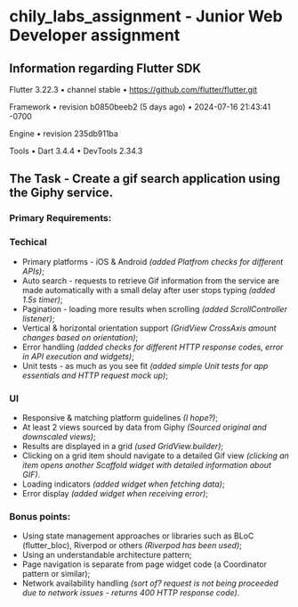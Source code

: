 # chily_labs_assignment - Junior Web Developer assignment

## Information regarding Flutter SDK
Flutter 3.22.3 • channel stable • https://github.com/flutter/flutter.git

Framework • revision b0850beeb2 (5 days ago) • 2024-07-16 21:43:41 -0700

Engine • revision 235db911ba

Tools • Dart 3.4.4 • DevTools 2.34.3

## The Task - Create a gif search application using the Giphy service.

### Primary Requirements:

### Techical
- Primary platforms - iOS & Android _(added Platfrom checks for different APIs)_;
- Auto search - requests to retrieve Gif information from the service are made automatically with a small delay after user stops typing _(added 1.5s timer)_;
- Pagination - loading more results when scrolling _(added ScrollController listener)_;
- Vertical & horizontal orientation support _(GridView CrossAxis amount changes based on orientation)_;
- Error handling _(added checks for different HTTP response codes, error in API execution and widgets)_;
- Unit tests - as much as you see fit _(added simple Unit tests for app essentials and HTTP request mock up)_;

### UI
- Responsive & matching platform guidelines _(I hope?)_;
- At least 2 views sourced by data from Giphy _(Sourced original and downscaled views)_;
- Results are displayed in a grid _(used GridView.builder)_;
- Clicking on a grid item should navigate to a detailed Gif view _(clicking an item opens another Scaffold widget with detailed information about GIF)_.
- Loading indicators _(added widget when fetching data)_;
- Error display _(added widget when receiving error)_;

### Bonus points:
- Using state management approaches or libraries such as BLoC (flutter_bloc), Riverpod or others _(Riverpod has been used)_;
- Using an understandable architecture pattern;
- Page navigation is separate from page widget code (a Coordinator pattern or similar);
- Network availability handling _(sort of? request is not being proceeded due to network issues - returns 400 HTTP response code)_.